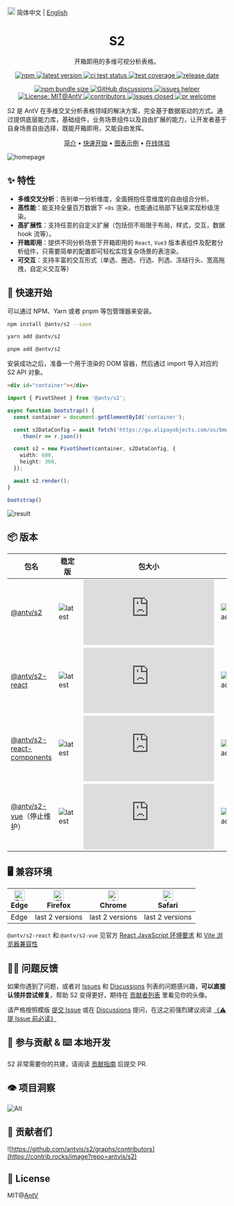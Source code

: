 <img src="https://gw.alipayobjects.com/zos/antfincdn/R8sN%24GNdh6/language.svg" width="18" alt="language" /> 简体中文 | [English](./README.en-US.md)

<h1 align="center">S2</h1>

<div align="center">

开箱即用的多维可视分析表格。

<p>
  <a href="https://www.npmjs.com/package/@antv/s2" title="npm">
    <img src="https://img.shields.io/npm/dm/@antv/s2.svg" alt="npm"/>
  </a>
  <a href="https://www.npmjs.com/package/@antv/s2" target="_blank">
    <img src="https://img.shields.io/npm/v/@antv/s2/latest.svg?logo=npm" alt="latest version">
  </a>
  <a href="https://github.com/antvis/S2/actions/workflows/test-s2.yml" target="_blank">
    <img src="https://github.com/antvis/S2/actions/workflows/test-s2.yml/badge.svg" alt="ci test status"/>
  </a>
  <a href="https://codecov.io/gh/antvis/S2" target="_blank">
    <img src="https://codecov.io/gh/antvis/S2/branch/next/graph/badge.svg" alt="test coverage"/>
  </a>
  <a href="https://github.com/antvis/S2/releases" target="_blank">
    <img src="https://img.shields.io/github/release-date/antvis/S2" alt="release date"/>
  </a>
</p>

<p>
  <a href="https://www.npmjs.com/package/@antv/s2" target="_blank">
    <img src="https://img.badgesize.io/https:/unpkg.com/@antv/s2/dist/s2.min.js?label=gzip%20size&compression=gzip" alt="npm bundle size" />
  </a>
  <a href="https://github.com/antvis/S2/discussions" target="_blank">
    <img src="https://img.shields.io/badge/discussions-on%20github-blue" alt="GitHub discussions"/>
  </a>
  <a href="https://github.com/actions-cool/issues-helper" target="_blank">
    <img src="https://img.shields.io/badge/using-issues--helper-blueviolet" alt="issues helper"/>
  </a>
  <a href="https://github.com/antvis/S2/blob/next/LICENSE" target="_blank">
    <img src="https://img.shields.io/badge/License-MIT@AntV-yellow.svg" alt="License: MIT@AntV" />
  </a>
  <a href="https://github.com/antvis/S2/graphs/contributors" target="_blank">
    <img src="https://img.shields.io/github/contributors/antvis/S2" alt="contributors"/>
  <a/>
  <a href="https://github.com/antvis/S2/issues?q=is%3Aissue+sort%3Aupdated-desc+is%3Aclosed" >
    <img src="https://img.shields.io/github/issues-closed/antvis/S2" alt="issues closed"/>
  <a/>
  <a href="https://github.com/antvis/S2/pulls" target="_blank">
    <img src="https://img.shields.io/badge/PRs-Welcome-brightgreen.svg" alt="pr welcome"/>
  <a/>
</p>

</div>

S2 是 AntV 在多维交叉分析表格领域的解决方案，完全基于数据驱动的方式。通过提供底层能力库，基础组件，业务场景组件以及自由扩展的能力，让开发者基于自身场景自由选择，既能开箱即用，又能自由发挥。

<p align="center">
  <a href="https://s2.antv.antgroup.com/zh">简介</a> •
  <a href="https://s2.antv.antgroup.com/manual/getting-started">快速开始</a> •
  <a href="https://s2.antv.antgroup.com/zh/examples">图表示例</a> •
  <a href="https://s2.antv.antgroup.com/playground">在线体验</a>
</p>

![homepage](https://gw.alipayobjects.com/zos/antfincdn/6R5Koawk9L/huaban%2525202.png)

## ✨ 特性

- **多维交叉分析**：告别单一分析维度，全面拥抱任意维度的自由组合分析。
- **高性能**：能支持全量百万数据下 `<8s` 渲染，也能通过局部下钻来实现秒级渲染。
- **高扩展性**：支持任意的自定义扩展（包括但不局限于布局，样式，交互，数据 hook 流等）。
- **开箱即用**：提供不同分析场景下开箱即用的 `React`, `Vue3` 版本表组件及配套分析组件，只需要简单的配置即可轻松实现复杂场景的表渲染。
- **可交互**：支持丰富的交互形式（单选、圈选、行选、列选、冻结行头、宽高拖拽，自定义交互等）

## 🔨 快速开始

可以通过 NPM、Yarn 或者 pnpm 等包管理器来安装。

```bash
npm install @antv/s2 --save
```

```bash
yarn add @antv/s2
```

```bash
pnpm add @antv/s2
```

安装成功之后，准备一个用于渲染的 DOM 容器，然后通过 import 导入对应的 S2 API 对象。

```html
<div id="container"></div>
```

```ts
import { PivotSheet } from '@antv/s2';

async function bootstrap() {
  const container = document.getElementById('container');

  const s2DataConfig = await fetch('https://gw.alipayobjects.com/os/bmw-prod/2a5dbbc8-d0a7-4d02-b7c9-34f6ca63cff6.json')
    .then(r => r.json())

  const s2 = new PivotSheet(container, s2DataConfig, {
    width: 600,
    height: 300,
  });

  await s2.render();
}

bootstrap()
```

![result](https://mdn.alipayobjects.com/huamei_qa8qxu/afts/img/A*fod3RoX8iRwAAAAAAAAAAAAAemJ7AQ/fmt.avif)

## 📦 版本

| 包名  | 稳定版  | 包大小  | 下载量    |
| -------- | ------ | --------- | ------ |
| [@antv/s2](https://github.com/antvis/S2/tree/next/packages/s2-core)        | ![latest](https://img.shields.io/npm/v/@antv/s2/latest.svg?logo=npm)  | ![size](https://img.badgesize.io/https:/unpkg.com/@antv/s2@latest/dist/s2.min.js?label=gzip%20size&compression=gzip)       | ![download](https://img.shields.io/npm/dm/@antv/s2.svg?logo=npm)       |
| [@antv/s2-react](https://github.com/antvis/S2/tree/next/packages/s2-react) | ![latest](https://img.shields.io/npm/v/@antv/s2-react/latest.svg?logo=npm) | ![size](https://img.badgesize.io/https:/unpkg.com/@antv/s2-react@latest/dist/s2-react.min.js?label=gzip%20size&compression=gzip) | ![download](https://img.shields.io/npm/dm/@antv/s2-react.svg?logo=npm) |
| [@antv/s2-react-components](https://github.com/antvis/S2/tree/next/packages/s2-react-components) | ![latest](https://img.shields.io/npm/v/@antv/s2-react-components/latest.svg?logo=npm) | ![size](https://img.badgesize.io/https:/unpkg.com/@antv/s2-react-components@latest/dist/s2-react-components.min.js?label=gzip%20size&compression=gzip) | ![download](https://img.shields.io/npm/dm/@antv/s2-react-components.svg?logo=npm) |
| [@antv/s2-vue](https://github.com/antvis/S2/tree/next/packages/s2-vue)（停止维护）| ![latest](https://img.shields.io/npm/v/@antv/s2-vue/latest.svg?logo=npm) | ![size](https://img.badgesize.io/https:/unpkg.com/@antv/s2-vue@latest/dist/s2-vue.min.js?label=gzip%20size&compression=gzip)   | ![download](https://img.shields.io/npm/dm/@antv/s2-vue.svg?logo=npm)   |

## 🖥️ 兼容环境

| [<img src="https://raw.githubusercontent.com/alrra/browser-logos/master/src/edge/edge_48x48.png" alt="Edge" width="24px" height="24px" />](http://godban.github.io/browsers-support-badges/)<br>Edge | [<img src="https://raw.githubusercontent.com/alrra/browser-logos/master/src/firefox/firefox_48x48.png" alt="Firefox" width="24px" height="24px" />](http://godban.github.io/browsers-support-badges/)<br>Firefox | [<img src="https://raw.githubusercontent.com/alrra/browser-logos/master/src/chrome/chrome_48x48.png" alt="Chrome" width="24px" height="24px" />](http://godban.github.io/browsers-support-badges/)<br>Chrome | [<img src="https://raw.githubusercontent.com/alrra/browser-logos/master/src/safari/safari_48x48.png" alt="Safari" width="24px" height="24px" />](http://godban.github.io/browsers-support-badges/)<br>Safari |
| --- |  --- | --- | --- |
| Edge | last 2 versions | last 2 versions | last 2 versions |

`@antv/s2-react` 和 `@antv/s2-vue` 见官方 [React JavaScript 环境要求](https://zh-hans.reactjs.org/docs/javascript-environment-requirements.html) 和 [Vite 浏览器兼容性](https://cn.vitejs.dev/guide/build.html#browser-compatibility)

## 🙋‍♂️ 问题反馈

如果你遇到了问题，或者对 [Issues](https://github.com/antvis/S2/issues) 和 [Discussions](https://github.com/antvis/S2/discussions) 列表的问题感兴趣，**可以直接认领并尝试修复**，帮助 S2 变得更好，期待在 [贡献者列表](https://github.com/antvis/S2/graphs/contributors) 里看见你的头像。

请严格按照模版 [提交 Issue](https://github.com/antvis/S2/issues/new/choose) 或在 [Discussions](https://github.com/antvis/S2/discussions) 提问，在这之前强烈建议阅读 [《⚠️ 提 Issue 前必读》](https://github.com/antvis/S2/issues/1904)

## 🤝 参与贡献 & ⌨️ 本地开发

S2 非常需要你的共建，请阅读 [贡献指南](https://s2.antv.antgroup.com/manual/contribution) 后提交 PR.

## 👁️ 项目洞察

![Alt](https://repobeats.axiom.co/api/embed/ebb7eecb994dc0e3980044aefe43eb81302e3632.svg "Repobeats analytics image")

## 👬 贡献者们

![https://github.com/antvis/s2/graphs/contributors](https://contrib.rocks/image?repo=antvis/s2)

## 📄 License

MIT@[AntV](https://github.com/antvis)
